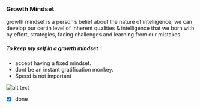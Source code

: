 
### **Growth Mindset**
growth mindset is a person’s belief about the nature of intelligence,
we can develop our certin level of inherent qualities & intelligence that we born with 
by effort, strategies, facing challenges and learning from our mistakes.
##### To keep my self in a growth mindset :

- accept having a fixed mindset.
- dont be an instant gratification monkey.
- Speed is not important

![alt text](https://i2.wp.com/atlassianblog.wpengine.com/wp-content/uploads/NewGrowthMindset2.png)
- [x] done
